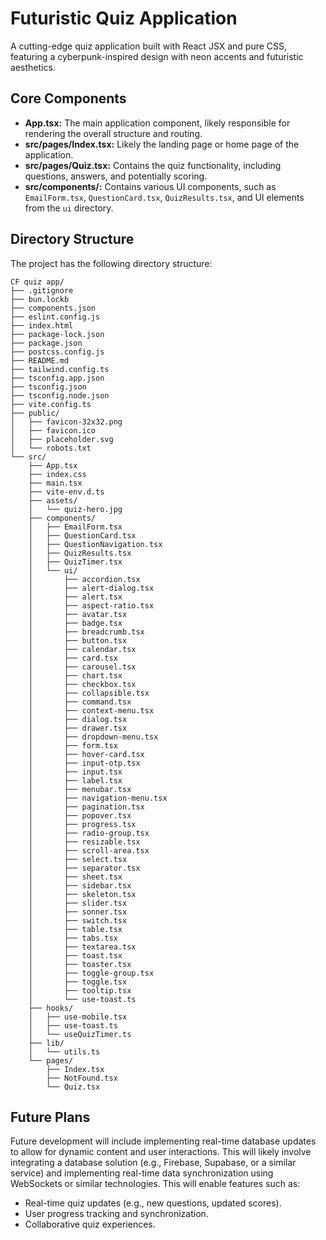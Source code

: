 # Futuristic Quiz Application

A cutting-edge quiz application built with React JSX and pure CSS, featuring a cyberpunk-inspired design with neon accents and futuristic aesthetics.

## Core Components

*   **App.tsx:** The main application component, likely responsible for rendering the overall structure and routing.
*   **src/pages/Index.tsx:** Likely the landing page or home page of the application.
*   **src/pages/Quiz.tsx:** Contains the quiz functionality, including questions, answers, and potentially scoring.
*   **src/components/:** Contains various UI components, such as `EmailForm.tsx`, `QuestionCard.tsx`, `QuizResults.tsx`, and UI elements from the `ui` directory.

## Directory Structure

The project has the following directory structure:

```
CF quiz app/
├── .gitignore
├── bun.lockb
├── components.json
├── eslint.config.js
├── index.html
├── package-lock.json
├── package.json
├── postcss.config.js
├── README.md
├── tailwind.config.ts
├── tsconfig.app.json
├── tsconfig.json
├── tsconfig.node.json
├── vite.config.ts
├── public/
│   ├── favicon-32x32.png
│   ├── favicon.ico
│   ├── placeholder.svg
│   └── robots.txt
└── src/
    ├── App.tsx
    ├── index.css
    ├── main.tsx
    ├── vite-env.d.ts
    ├── assets/
    │   └── quiz-hero.jpg
    ├── components/
    │   ├── EmailForm.tsx
    │   ├── QuestionCard.tsx
    │   ├── QuestionNavigation.tsx
    │   ├── QuizResults.tsx
    │   ├── QuizTimer.tsx
    │   └── ui/
    │       ├── accordion.tsx
    │       ├── alert-dialog.tsx
    │       ├── alert.tsx
    │       ├── aspect-ratio.tsx
    │       ├── avatar.tsx
    │       ├── badge.tsx
    │       ├── breadcrumb.tsx
    │       ├── button.tsx
    │       ├── calendar.tsx
    │       ├── card.tsx
    │       ├── carousel.tsx
    │       ├── chart.tsx
    │       ├── checkbox.tsx
    │       ├── collapsible.tsx
    │       ├── command.tsx
    │       ├── context-menu.tsx
    │       ├── dialog.tsx
    │       ├── drawer.tsx
    │       ├── dropdown-menu.tsx
    │       ├── form.tsx
    │       ├── hover-card.tsx
    │       ├── input-otp.tsx
    │       ├── input.tsx
    │       ├── label.tsx
    │       ├── menubar.tsx
    │       ├── navigation-menu.tsx
    │       ├── pagination.tsx
    │       ├── popover.tsx
    │       ├── progress.tsx
    │       ├── radio-group.tsx
    │       ├── resizable.tsx
    │       ├── scroll-area.tsx
    │       ├── select.tsx
    │       ├── separator.tsx
    │       ├── sheet.tsx
    │       ├── sidebar.tsx
    │       ├── skeleton.tsx
    │       ├── slider.tsx
    │       ├── sonner.tsx
    │       ├── switch.tsx
    │       ├── table.tsx
    │       ├── tabs.tsx
    │       ├── textarea.tsx
    │       ├── toast.tsx
    │       ├── toaster.tsx
    │       ├── toggle-group.tsx
    │       ├── toggle.tsx
    │       ├── tooltip.tsx
    │       └── use-toast.ts
    ├── hooks/
    │   ├── use-mobile.tsx
    │   ├── use-toast.ts
    │   └── useQuizTimer.ts
    ├── lib/
    │   └── utils.ts
    └── pages/
        ├── Index.tsx
        ├── NotFound.tsx
        └── Quiz.tsx
```

## Future Plans

Future development will include implementing real-time database updates to allow for dynamic content and user interactions. This will likely involve integrating a database solution (e.g., Firebase, Supabase, or a similar service) and implementing real-time data synchronization using WebSockets or similar technologies. This will enable features such as:

*   Real-time quiz updates (e.g., new questions, updated scores).
*   User progress tracking and synchronization.
*   Collaborative quiz experiences.